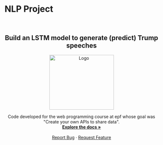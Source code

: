 # NLP Project
<!-- PROJECT LOGO -->
<br />
<div align="center">
  <h2 align="center">Build an LSTM model to generate (predict) Trump speeches</h2>
  <a href="https://www.epf.fr/en">
    <img src="https://upload.wikimedia.org/wikipedia/fr/e/e9/EPF_logo_2021.png" alt="Logo" width="211" height="179">
  </a>
  <p align="center">
    Code developed for the web programming course at epf whose goal was "Create your own APIs to share data".
    <br />
    <a href="https://github.com/Thibault-GILLARD/Trump_TextGeneration_NLP_Project"><strong>Explore the docs »</strong></a>
    <br />
    <br />
    <a href="https://github.com/Thibault-GILLARD/Trump_TextGeneration_NLP_Project/issues">Report Bug</a>
    ·
    <a href="https://github.com/Thibault-GILLARD/Trump_TextGeneration_NLP_Project/issues">Request Feature</a>
  </p>
</div>